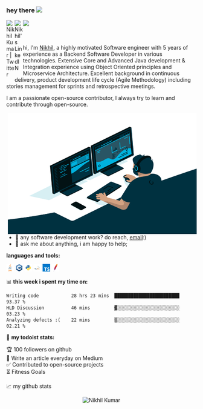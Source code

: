 ### hey there <img src="https://media.giphy.com/media/hvRJCLFzcasrR4ia7z/giphy.gif" width="25px">
<a href="https://twitter.com/MaverickNyk">
  <img align="left" alt="Nikhil Kumar | Twitter" width="22px" src="https://raw.githubusercontent.com/peterthehan/peterthehan/master/assets/twitter.svg" />
</a>
<a href="https://www.linkedin.com/in/nikhil-kumar-0b3795168/">
  <img align="left" alt="Nikhil's LinkedIN" width="22px" src="https://raw.githubusercontent.com/peterthehan/peterthehan/master/assets/linkedin.svg" />
</a>


![](https://visitor-badge.glitch.me/badge?page_id=maverickNyk.maverickNyk)

<br />

hi, I'm [Nikhil](https://www.linkedin.com/in/nikhil-kumar-0b3795168/), a highly motivated Software engineer with 5 years of experience as a Backend Software Developer in various technologies. Extensive Core and Advanced Java development & Integration experience using Object Oriented principles and Microservice Architecture.
Excellent background in continuous delivery, product development life cycle (Agile Methodology) including stories management for sprints and retrospective meetings.

I am a passionate open-source contributor, I always try to learn and contribute through open-source.


  <img align="right" alt="GIF" src="https://github.com/maverickNyk/maverickNyk/blob/main/code.gif?raw=true" width="500" height="320" />
  
- 💼 any software development work? do reach, [email](mailto:nikhilkumar11896@gmail.com):)
- 💬 ask me about anything, i am happy to help;

**languages and tools:**  

<code><img height="20" src="https://raw.githubusercontent.com/github/explore/80688e429a7d4ef2fca1e82350fe8e3517d3494d/topics/java/java.png"></code>
<code><img height="20" src="https://raw.githubusercontent.com/github/explore/80688e429a7d4ef2fca1e82350fe8e3517d3494d/topics/cpp/cpp.png"></code>
<code><img height="20" src="https://raw.githubusercontent.com/github/explore/80688e429a7d4ef2fca1e82350fe8e3517d3494d/topics/python/python.png"></code>
<code><img height="20" src="https://raw.githubusercontent.com/github/explore/5c058a388828bb5fde0bcafd4bc867b5bb3f26f3/topics/mysql/mysql.png"></code>
<code><img height="20" src="https://raw.githubusercontent.com/github/explore/80688e429a7d4ef2fca1e82350fe8e3517d3494d/topics/typescript/typescript.png"></code>
<code><img height="20" src="https://raw.githubusercontent.com/github/explore/80688e429a7d4ef2fca1e82350fe8e3517d3494d/topics/maven/maven.png"></code>

📊 **this week i spent my time on:**
<!--START_SECTION:waka-->
```text
Writing code            28 hrs 23 mins  ████████████████████████  93.37 % 
HLD Discussion          46 mins         ▓░░░░░░░░░░░░░░░░░░░░░░░  03.23 % 
Analyzing defects :(    22 mins         ▒░░░░░░░░░░░░░░░░░░░░░░░  02.21 % 
```
<!--END_SECTION:waka-->


🚧 **my todoist stats:**
<!-- TODO-IST:START -->
🏆  100 followers on github           
🌸  Write an article everyday on Medium          
✅  Contributed to open-source projects           
⏳   Fitness Goals
<!-- TODO-IST:END -->


📈 my github stats

<p align="center"> <img src="https://github-readme-stats.vercel.app/api?username=MaverickNyk&show_icons=true&theme=gotham" alt="Nikhil Kumar" />



